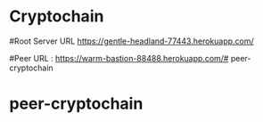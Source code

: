 # Cryptochain

#Root Server URL
https://gentle-headland-77443.herokuapp.com/

#Peer URL :
https://warm-bastion-88488.herokuapp.com/# peer-cryptochain
# peer-cryptochain
